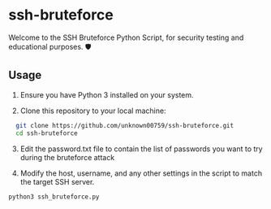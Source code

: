 # ssh-bruteforce
Welcome to the SSH Bruteforce Python Script, for security testing and educational purposes. 🛡️

## Usage
1. Ensure you have Python 3 installed on your system.

2.  Clone this repository to your local machine:

 ```bash
   git clone https://github.com/unknown00759/ssh-bruteforce.git
   cd ssh-bruteforce
```

3. Edit the password.txt file to contain the list of passwords you want to try during the bruteforce attack

4. Modify the host, username, and any other settings in the script to match the target SSH server.

```bash
python3 ssh_bruteforce.py
```
